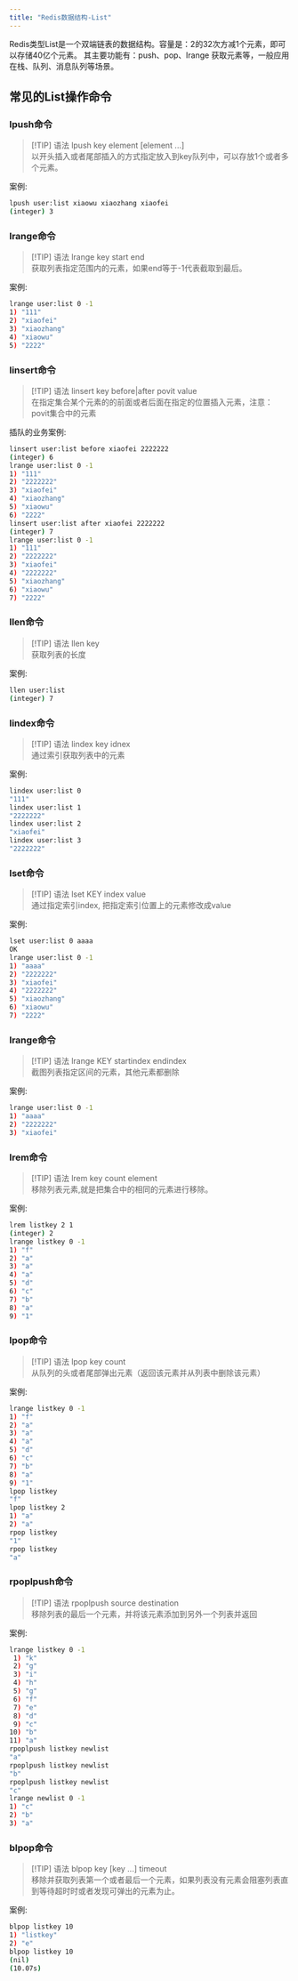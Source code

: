 ```yaml
---
title: "Redis数据结构-List"
---
```



Redis类型List是一个双端链表的数据结构。容量是：2的32次方减1个元素，即可以存储40亿个元素。
其主要功能有：push、pop、lrange 获取元素等，一般应用在栈、队列、消息队列等场景。

## 常见的List操作命令

### lpush命令

>[!TIP] 语法
>lpush key element [element ...] <br/>
>以开头插入或者尾部插入的方式指定放入到key队列中，可以存放1个或者多个元素。


案例:

```sh
lpush user:list xiaowu xiaozhang xiaofei
(integer) 3
```


### lrange命令

> [!TIP] 语法
> lrange key start end <br/>
> 获取列表指定范围内的元素，如果end等于-1代表截取到最后。

案例:

```sh
lrange user:list 0 -1
1) "111"
2) "xiaofei"
3) "xiaozhang"
4) "xiaowu"
5) "2222"

```


### linsert命令

> [!TIP] 语法
> linsert key before|after  povit value <br/>
> 在指定集合某个元素的的前面或者后面在指定的位置插入元素，注意：povit集合中的元素

插队的业务案例:

```sh
linsert user:list before xiaofei 2222222
(integer) 6
lrange user:list 0 -1
1) "111"
2) "2222222"
3) "xiaofei"
4) "xiaozhang"
5) "xiaowu"
6) "2222"
linsert user:list after xiaofei 2222222
(integer) 7
lrange user:list 0 -1
1) "111"
2) "2222222"
3) "xiaofei"
4) "2222222"
5) "xiaozhang"
6) "xiaowu"
7) "2222"
```

### llen命令

> [!TIP] 语法
> llen key <br/>
> 获取列表的长度

案例:

```sh
llen user:list
(integer) 7

```

### lindex命令

> [!TIP] 语法
> lindex key idnex <br/>
> 通过索引获取列表中的元素

案例:

```sh
lindex user:list 0
"111"
lindex user:list 1
"2222222"
lindex user:list 2
"xiaofei"
lindex user:list 3
"2222222"
```

### lset命令

> [!TIP] 语法
> lset KEY index value <br/>
> 通过指定索引index, 把指定索引位置上的元素修改成value

案例:

```sh
lset user:list 0 aaaa
OK
lrange user:list 0 -1
1) "aaaa"
2) "2222222"
3) "xiaofei"
4) "2222222"
5) "xiaozhang"
6) "xiaowu"
7) "2222"

```

### lrange命令

> [!TIP] 语法
> lrange KEY startindex endindex <br/>
> 截图列表指定区间的元素，其他元素都删除

案例:

```sh
lrange user:list 0 -1
1) "aaaa"
2) "2222222"
3) "xiaofei"
```

### lrem命令

> [!TIP] 语法
> lrem key count element <br/>
> 移除列表元素,就是把集合中的相同的元素进行移除。

案例:

```sh
lrem listkey 2 1
(integer) 2
lrange listkey 0 -1
1) "f"
2) "a"
3) "a"
4) "a"
5) "d"
6) "c"
7) "b"
8) "a"
9) "1"
```

### lpop命令

> [!TIP] 语法
> lpop key count <br/>
> 从队列的头或者尾部弹出元素（返回该元素并从列表中删除该元素）

案例:

```sh
lrange listkey 0 -1
1) "f"
2) "a"
3) "a"
4) "a"
5) "d"
6) "c"
7) "b"
8) "a"
9) "1"
lpop listkey
"f"
lpop listkey 2
1) "a"
2) "a"
rpop listkey
"1"
rpop listkey
"a"
```

### rpoplpush命令

> [!TIP] 语法
> rpoplpush source destination <br/>
> 移除列表的最后一个元素，并将该元素添加到另外一个列表并返回

案例:

```sh
lrange listkey 0 -1
 1) "k"
 2) "g"
 3) "i"
 4) "h"
 5) "g"
 6) "f"
 7) "e"
 8) "d"
 9) "c"
10) "b"
11) "a"
rpoplpush listkey newlist
"a"
rpoplpush listkey newlist
"b"
rpoplpush listkey newlist
"c"
lrange newlist 0 -1
1) "c"
2) "b"
3) "a"
```

### blpop命令

> [!TIP] 语法
> blpop key [key ...] timeout <br/>
> 移除并获取列表第一个或者最后一个元素，如果列表没有元素会阻塞列表直到等待超时时或者发现可弹出的元素为止。

案例:

```sh
blpop listkey 10
1) "listkey"
2) "e"
blpop listkey 10
(nil)
(10.07s)
```